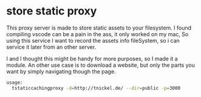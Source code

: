 # store static proxy

This proxy server is made to store static assets to your filesystem. I found compiling vscode can be a pain in the ass, it only worked on my mac, So using this service I want to record the assets info fileSystem, so i can service it later from an other server.

I and I thought this might be handy for more purposes, so I made it a module. An other use case is to download a website, but only the parts you want by simply navigating though the page. 

```sh
usage:
  tstaticcachingproxy -d=http://tnickel.de/ --dir=public -p=3000


```

